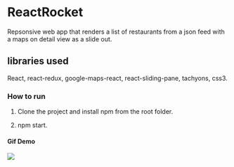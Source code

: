 # ReactRocket

Repsonsive web app that renders a list of restaurants from a json feed with a maps on detail view as a slide out.

## libraries used

React, react-redux, google-maps-react, react-sliding-pane, tachyons, css3.

### How to run

1. Clone the project and install npm from the root folder.

2. npm start.

#### Gif Demo

![](https://media.giphy.com/media/1bILhZq2yAdL8pWcO4/giphy.gif)



